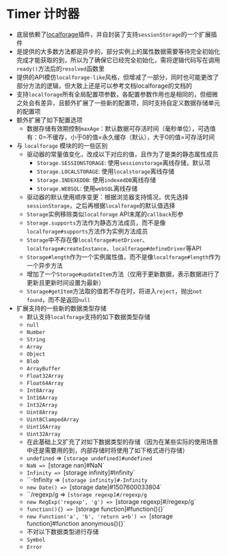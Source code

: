 # Timer 计时器

- 底层依赖了[localforage](https://localforage.github.io/localForage/#localforage)插件，并自封装了支持`sessionStorage`的一个扩展插件
- 是提供的大多数方法都是异步的，部分实例上的属性数据需要等待完全初始化完成才能获取的到，所以为了确保它已经完全初始化，需将逻辑代码写在调用`ready()`方法后的`resolved`函数里
- 提供的API模仿`localforage-like`风格，但增减了一部分，同时也可能更改了部分方法的逻辑，但大致上还是可以参考文档localforage的文档的
- 支持`localforage`所有全局配置项参数，各配置参数作用也是相同的，但细微之处会有差异，且额外扩展了一些新的配置项，同时支持自定义数据存储单元的配置项
- 额外扩展了如下配置选项
  - 数据存储有效期控制`maxAge`：默认数据可存活时间（毫秒单位），可选值有：0=不缓存，小于0的值=永久缓存（默认），大于0的值=可存活时间
- 与 `localforage` 模块的的一些区别
   - 驱动器的常量值变化，改成以下对应的值，且作为了是类的静态属性成员
     - `Storage.SESSIONSTORAGE`: 使用`sessionstorage`离线存储，默认项
     - `Storage.LOCALSTORAGE`: 使用`localstorage`离线存储
     - `Storage.INDEXEDDB`: 使用`indexedDB`离线存储
     - `Storage.WEBSQL`: 使用`webSQL`离线存储
   - 驱动器的默认使用顺序变更：根据浏览器支持情况，优先选择`sessionStorage`，之后再根据`localforage`的默认值选择
   - `Storage`实例移除类似`localforage` API末尾的`callback`形参
   - `Storage.supports`方法作为静态方法成员，而不是像`localforage#supports`方法作为实例方法成员
   - `Storage`中不存在像`localforage#setDriver`、`localforage#createInstance`、`localforage#defineDriver`等API
   - `Storage#length`作为一个实例属性值，而不是像`localforage#length`作为一个异步方法
   - 增加了一个`Storage#updateItem`方法（仅用于更新数据，表示数据进行了更新且更新时间设置为最新）
   - `Storage#getItem`方法取的值若不存在时，将进入`reject`，抛出`not found`，而不是返回`null`
- 扩展支持的一些新的数据类型存储
   - 默认支持`localforage`支持的如下数据类型存储
    - `null`
    - `Number`
    - `String`
    - `Array`
    - `Object`
    - `Blob`
    - `ArrayBuffer`
    - `Float32Array`
    - `Float64Array`
    - `Int8Array`
    - `Int16Array`
    - `Int32Array`
    - `Uint8Array`
    - `Uint8ClampedArray`
    - `Uint16Array`
    - `Uint32Array`
   - 在此基础上又扩充了对如下数据类型的存储（因为在某些实际的使用场景中还是需要用的到，内部存储时将使用了如下格式进行存储）
    - `undefined` => `[storage undefined]#undefined`
    - `NaN => `[storage nan]#NaN`
    - `Infinity => `[storage infinity]#Infinity`
    - ``-Infinity => `[storage infinity]#-Infinity`
    - `new Date() => `[storage date]#1507600033804`
    - ``/regexp/g => `[storage regexp]#/regexp/g`
    - `new RegExp('regexp', 'g') => `[storage regexp]#/regexp/g`
    - `function(){} => `[storage function]#function(){}`
    - `new Function('a', 'b', 'return a+b') => `[storage function]#function anonymous(){}`
   - 不对以下数据类型进行存储
    - `Symbol`
    - `Error`